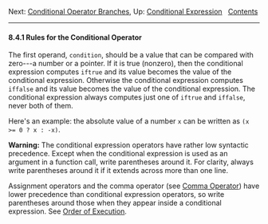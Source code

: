 Next: [Conditional Operator Branches](Conditional-Branches.md), Up:
[Conditional Expression](Conditional-Expression.md)  
[Contents](index.md#SEC_Contents "Table of contents")  

------------------------------------------------------------------------


#### 8.4.1 Rules for the Conditional Operator 

The first operand, `condition`, should be a value that can be
compared with zero---a number or a pointer. If it is true (nonzero),
then the conditional expression computes `iftrue` and its
value becomes the value of the conditional expression. Otherwise the
conditional expression computes `iffalse` and its value
becomes the value of the conditional expression. The conditional
expression always computes just one of `iftrue` and
`iffalse`, never both of them.

Here's an example: the absolute value of a number `x` can be written as
`(x >= 0 ? x : -x)`.

**Warning:** The conditional expression operators have rather low
syntactic precedence. Except when the conditional expression is used as
an argument in a function call, write parentheses around it. For
clarity, always write parentheses around it if it extends across more
than one line.

Assignment operators and the comma operator (see [Comma
Operator](Comma-Operator.md)) have lower precedence than conditional
expression operators, so write parentheses around those when they appear
inside a conditional expression. See [Order of
Execution](Order-of-Execution.md).
